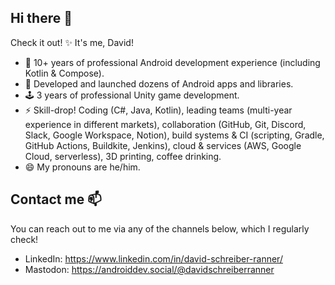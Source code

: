 ## Hi there 👋

Check it out! ✨ It's me, David!

- 🤖 10+ years of professional Android development experience (including Kotlin & Compose).
- 📲 Developed and launched dozens of Android apps and libraries.
- 🕹️ 3 years of professional Unity game development.
- ⚡ Skill-drop! Coding (C#, Java, Kotlin), leading teams (multi-year experience in different markets), collaboration (GitHub, Git, Discord, Slack, Google Workspace, Notion), build systems & CI (scripting, Gradle, GitHub Actions, Buildkite, Jenkins), cloud & services (AWS, Google Cloud, serverless), 3D printing, coffee drinking.
- 😄 My pronouns are he/him.

## Contact me 📫

You can reach out to me via any of the channels below, which I regularly check!

- LinkedIn: https://www.linkedin.com/in/david-schreiber-ranner/
- Mastodon: https://androiddev.social/@davidschreiberranner
